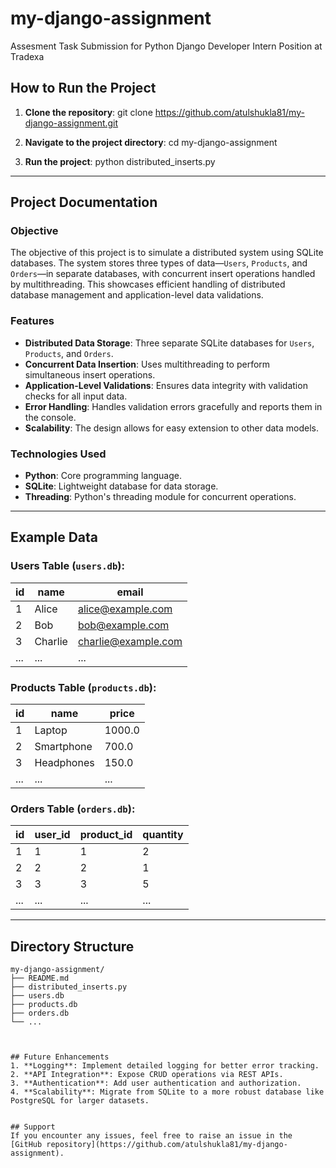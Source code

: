 # my-django-assignment
Assesment Task Submission for Python Django Developer Intern Position at Tradexa


## How to Run the Project
1. **Clone the repository**:
   git clone https://github.com/atulshukla81/my-django-assignment.git

2. **Navigate to the project directory**:
   cd my-django-assignment

3. **Run the project**:
   python distributed_inserts.py
   

---

## Project Documentation

### Objective
The objective of this project is to simulate a distributed system using SQLite databases. The system stores three types of data—`Users`, `Products`, and `Orders`—in separate databases, with concurrent insert operations handled by multithreading. This showcases efficient handling of distributed database management and application-level data validations.

### Features
- **Distributed Data Storage**: Three separate SQLite databases for `Users`, `Products`, and `Orders`.
- **Concurrent Data Insertion**: Uses multithreading to perform simultaneous insert operations.
- **Application-Level Validations**: Ensures data integrity with validation checks for all input data.
- **Error Handling**: Handles validation errors gracefully and reports them in the console.
- **Scalability**: The design allows for easy extension to other data models.

### Technologies Used
- **Python**: Core programming language.
- **SQLite**: Lightweight database for data storage.
- **Threading**: Python's threading module for concurrent operations.

---

## Example Data
### Users Table (`users.db`):
| id | name      | email             |
|----|-----------|-------------------|
| 1  | Alice     | alice@example.com |
| 2  | Bob       | bob@example.com   |
| 3  | Charlie   | charlie@example.com |
| ...| ...       | ...               |

### Products Table (`products.db`):
| id | name         | price  |
|----|--------------|--------|
| 1  | Laptop       | 1000.0 |
| 2  | Smartphone   | 700.0  |
| 3  | Headphones   | 150.0  |
| ...| ...          | ...    |

### Orders Table (`orders.db`):
| id | user_id | product_id | quantity |
|----|---------|------------|----------|
| 1  | 1       | 1          | 2        |
| 2  | 2       | 2          | 1        |
| 3  | 3       | 3          | 5        |
| ...| ...     | ...        | ...      |

---

## Directory Structure
```
my-django-assignment/
├── README.md
├── distributed_inserts.py
├── users.db
├── products.db
├── orders.db
└── ...



## Future Enhancements
1. **Logging**: Implement detailed logging for better error tracking.
2. **API Integration**: Expose CRUD operations via REST APIs.
3. **Authentication**: Add user authentication and authorization.
4. **Scalability**: Migrate from SQLite to a more robust database like PostgreSQL for larger datasets.


## Support
If you encounter any issues, feel free to raise an issue in the [GitHub repository](https://github.com/atulshukla81/my-django-assignment).


